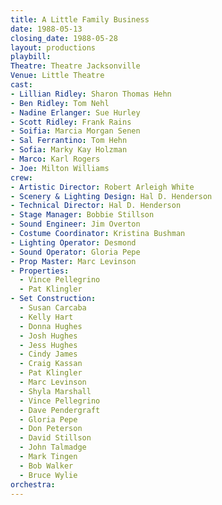 ```yaml
---
title: A Little Family Business
date: 1988-05-13
closing_date: 1988-05-28
layout: productions
playbill:
Theatre: Theatre Jacksonville
Venue: Little Theatre
cast:
- Lillian Ridley: Sharon Thomas Hehn
- Ben Ridley: Tom Nehl
- Nadine Erlanger: Sue Hurley
- Scott Ridley: Frank Rains
- Soifia: Marcia Morgan Senen
- Sal Ferrantino: Tom Hehn
- Sofia: Marky Kay Holzman
- Marco: Karl Rogers
- Joe: Milton Williams
crew:
- Artistic Director: Robert Arleigh White
- Scenery & Lighting Design: Hal D. Henderson
- Technical Director: Hal D. Henderson
- Stage Manager: Bobbie Stillson
- Sound Engineer: Jim Overton
- Costume Coordinator: Kristina Bushman
- Lighting Operator: Desmond
- Sound Operator: Gloria Pepe
- Prop Master: Marc Levinson
- Properties:
  - Vince Pellegrino
  - Pat Klingler
- Set Construction:
  - Susan Carcaba
  - Kelly Hart
  - Donna Hughes
  - Josh Hughes
  - Jess Hughes
  - Cindy James
  - Craig Kassan
  - Pat Klingler
  - Marc Levinson
  - Shyla Marshall
  - Vince Pellegrino
  - Dave Pendergraft
  - Gloria Pepe
  - Don Peterson
  - David Stillson
  - John Talmadge
  - Mark Tingen
  - Bob Walker
  - Bruce Wylie
orchestra:
---
```


